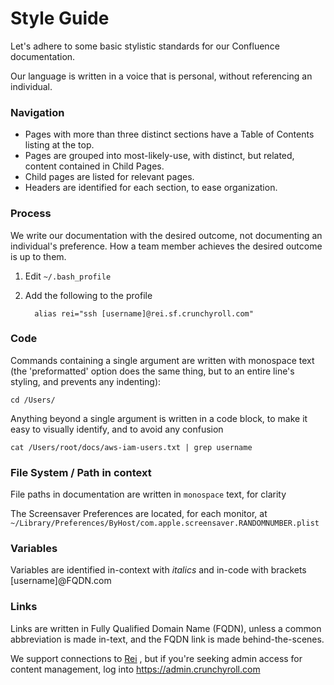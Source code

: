 # Style Guide

Let's adhere to some basic stylistic standards for our Confluence documentation.

Our language is written in a voice that is personal, without referencing an individual.


### Navigation
- Pages with more than three distinct sections have a Table of Contents listing at the top.
- Pages are grouped into most-likely-use, with distinct, but related, content contained in Child Pages.
- Child pages are listed for relevant pages.
- Headers are identified for each section, to ease organization.

### Process
We write our documentation with the desired outcome, not documenting an individual's preference.
How a team member achieves the desired outcome is up to them.

1. Edit `~/.bash_profile` 
2. Add the following to the profile

         alias rei="ssh [username]@rei.sf.crunchyroll.com"
     
### Code
Commands containing a single argument are written with monospace text (the 'preformatted' option does the same thing, but to an entire line's styling, and prevents any indenting):

`cd /Users/`

Anything beyond a single argument is written in a code block, to make it easy to visually identify, and to avoid any confusion

    cat /Users/root/docs/aws-iam-users.txt | grep username

### File System / Path in context
File paths in documentation are written in `monospace` text, for clarity

The Screensaver Preferences are located, for each monitor, at `~/Library/Preferences/ByHost/com.apple.screensaver.RANDOMNUMBER.plist`

### Variables
Variables are identified in-context with _italics_ and in-code with brackets [username]@FQDN.com

### Links
Links are written in Fully Qualified Domain Name (FQDN), unless a common abbreviation is made in-text, and the FQDN link is made behind-the-scenes.

We support connections to [Rei](rei.sf.crunchyroll.com) , but if you're seeking admin access for content management, log into <https://admin.crunchyroll.com>
